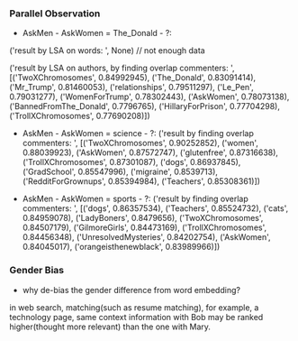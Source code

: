 ### Parallel Observation

- AskMen - AskWomen = The_Donald - ?:

('result by LSA on words: ', None) // not enough data

('result by LSA on authors, by finding overlap commenters: ', [('TwoXChromosomes', 0.84992945), ('The_Donald', 0.83091414), ('Mr_Trump', 0.81460053), ('relationships', 0.79511297), ('Le_Pen', 0.79031277), ('WomenForTrump', 0.78302443), ('AskWomen', 0.78073138), ('BannedFromThe_Donald', 0.7796765), ('HillaryForPrison', 0.77704298), ('TrollXChromosomes', 0.77690208)])


- AskMen - AskWomen = science - ?:
('result by finding overlap commenters: ', [('TwoXChromosomes', 0.90252852), ('women', 0.88039923), ('AskWomen', 0.87572747), ('glutenfree', 0.87316638), ('TrollXChromosomes', 0.87301087), ('dogs', 0.86937845), ('GradSchool', 0.85547996), ('migraine', 0.8539713), ('RedditForGrownups', 0.85394984), ('Teachers', 0.85308361)])


- AskMen - AskWomen = sports - ?:
('result by finding overlap commenters: ', [('dogs', 0.86357534), ('Teachers', 0.85524732), ('cats', 0.84959078), ('LadyBoners', 0.8479656), ('TwoXChromosomes', 0.84507179), ('GilmoreGirls', 0.84473169), ('TrollXChromosomes', 0.84456348), ('UnresolvedMysteries', 0.84202754), ('AskWomen', 0.84045017), ('orangeisthenewblack', 0.83989966)])

### Gender Bias

- why de-bias the gender difference from word embedding?

in web search, matching(such as resume matching), for example, a technology page, same context information with Bob may be ranked higher(thought more relevant) than the one with Mary. 